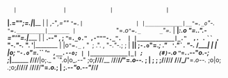       |               |              |                 |
______|________.=""_;=.__________|_______________|______
|                 |  ,-"_,=""     `"=.|                 |
|____________|__"=._o`"-._        `"=._________|_______
      |             `"=._o`"=._      _`"=._                  |
______|__________________:._o "=._."_.-="'"=.________|______
|                 |  __.--" , ; `"=._o." ,-"""-._".  |
|____________|_."  ,. .` ` `` ,  `"-._"-._  ". '__|________
      |        |o`"=._` , "` `; .". ,  "-._"-._; ;         |
______|________| ;`-.o`"=._; ." ` '`."\` . "-._ /_______|
|                 | |o;    `"-.o`"=._``  '` " ,__.--o; |
|____________|_| ;     (#) `-.o `"=.`_.--"_o.-; ;___|________
__/__/__/__/|o;._    "      `".o|o_.--"    ;o;__/__/__/__/__
/__/__/__/_/_"=._o--._        ; | ;        ; ;/__/__/__/__/__
__/__/__/_/__"=._o--._   ;o|o;     _._;o;__/__/__/__/__/__
/__/__/__/__/__"=._o._; | ;_.--"o.--"_/__/__/__
